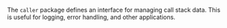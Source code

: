 The `caller` package defines an interface for managing call stack data. This is useful for logging, error handling, and other applications.
